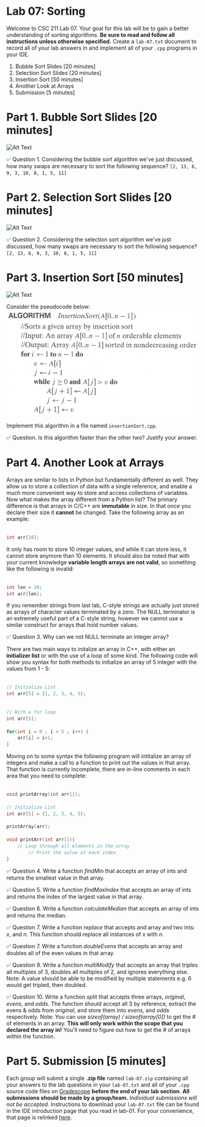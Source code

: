 # Lab 07: Sorting

Welcome to CSC 211 Lab 07. Your goal for this lab will be to gain a better understanding of sorting algorithms. **Be sure to read and follow all instructions unless otherwise specified.**  Create a `lab-07.txt` document to record all of your lab answers in and implement all of your `.cpp` programs in your IDE.

1. Bubble Sort Slides [20 minutes]<br> 
2. Selection Sort Slides [20 minutes]<br> 
3. Insertion Sort [50 minutes] <br>
4. Another Look at Arrays
5. Submission [5 minutes]

# Part 1. Bubble Sort Slides [20 minutes]

![Alt Text](./images/movie-bubbleg.gif)

:white_check_mark: Question 1. Considering the bubble sort algorithm we've just discussed, how many swaps are necessary to sort the following sequence? `[2, 13, 6, 9, 3, 10, 8, 1, 5, 11]`

# Part 2. Selection Sort Slides [20 minutes]

![Alt Text](./images/movie-selectiong.gif)

:white_check_mark: Question 2. Considering the selection sort algorithm we've just discussed, how many swaps are necessary to sort the following sequence? `[2, 13, 6, 9, 3, 10, 8, 1, 5, 11]`


# Part 3. Insertion Sort [50 minutes]

![Alt Text](./images/movie-insertiong.gif)

Consider the pseudocode below:
<img src="images/insert.jpg">

Implement this algorithm in a file named `insertionSort.cpp`.

:white_check_mark: Question. Is this algorithm faster than the other two? Justify your answer. <br>

# Part 4. Another Look at Arrays

Arrays are similar to lists in Python but fundamentally different as well. They allow us to store a collection of data with a single reference, and enable a much more convenient way to store and access collections of variables. Now what makes the array different from a Python list? The primary difference is that arrays in C/C++ are **immutable** in size. In that once you declare their size it **cannot** be changed. Take the following array as an example:

```c++

int arr[10];

```

It only has room to store 10 integer values, and while it can store less, it cannot store anymore than 10 elements. It should also be noted that with your current knowledge **variable length arrays are not valid**, so something like the following is invalid:

```c++

int len = 10;
int arr[len];

```

If you remember strings from last lab, C-style strings are actually just stored as arrays of character values terminated by a zero. The NULL terminator is an extremely useful part of a C-style string, however we cannot use a similar construct for arrays that hold number values.

:white_check_mark: Question 3. Why can we not NULL terminate an integer array?

There are two main ways to initalize an array in C++, with either an **initializer list** or with the use of a loop of some kind. The following code will show you syntax for both methods to initialize an array of 5 integer with the values from 1 - 5:

```c++

// Initialize List
int arr[5] = {1, 2, 3, 4, 5};

```

```c++

// With a for loop
int arr[5];

for(int i = 0 ; i < 5 ; i++) {
    arr[i] = i+1;
}

```

Moving on to some syntax the following program will intitalize an array of integers and make a call to a function to print out the values in that array. That function is currently incomplete, there are in-line comments in each area that you need to complete:

```c++

void printArray(int arr[]);

// Initialize List
int arr[5] = {1, 2, 3, 4, 5};

printArray(arr);

void printArr(int arr[]){
    // Loop through all elements in the array
        // Print the value at each index
}

```

:white_check_mark: Question 4. Write a function *findMin* that accepts an array of ints and returns the smallest value in that array.

:white_check_mark: Question 5. Write a function *findMaxIndex* that accepts an array of ints and returns the index of the largest value in that array.

:white_check_mark: Question 6. Write a function *calculateMedian* that accepts an array of ints and returns the median.

:white_check_mark: Question 7. Write a function *replace* that accepts and array and two ints: *x*, and *n*. This function should replace all instances of *x* with *n*.

:white_check_mark: Question 7. Write a function *doubleEvens* that accepts an array and doubles all of the even values in that array.

:white_check_mark: Question 9. Write a function *multiModify* that accepts an array that triples all multiples of 3, doubles all multiples of 2, and ignores everything else. Note: A value should be able to be modified by multiple statements e.g. 6 would get tripled, then doubled.

:white_check_mark: Question 10. Write a function *split* that accepts three arrays, *original*, *evens*, and *odds*. The function should accept all 3 by reference, extract the evens & odds from *original*, and store them into *evens*, and *odds* respectively.
Note: You can use *sizeof(array) / sizeof(array[0])* to get the # of elements in an array. **This will only work within the scope that you declared the array in!** You'll need to figure out how to get the # of arrays within the function.


# Part 5. Submission [5 minutes]

Each group will submit a single **.zip file** named `lab-07.zip` containing all your answers to the lab questions in your `lab-07.txt` and all of your `.cpp` source code files on [Gradescope](http://gradescope.com) **before the end of your lab section**. **All submissions should be made by a group/team.** *Individual submissions will not be accepted.* Instructions to download your `lab-07.txt` file can be found in the IDE introduction page that you read in lab-01. For your convenience, that page is relinked [here](https://cs50.readthedocs.io/ide/online/).
